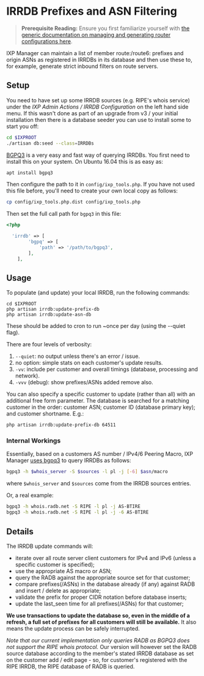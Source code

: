 # IRRDB Prefixes and ASN Filtering

> **Prerequisite Reading:** Ensure you first familiarize yourself with [the generic documentation on managing and generating router configurations here](routers.md).

IXP Manager can maintain a list of member route:/route6: prefixes and origin ASNs as registered in IRRDBs in its database and then use these to, for example, generate strict inbound filters on route servers.

## Setup

You need to have set up some IRRDB sources (e.g. RIPE's whois service) under the *IXP Admin Actions / IRRDB Configuration* on the left hand side menu. If this wasn't done as part of an upgrade from v3 / your initial installation then there is a database seeder you can use to install some to start you off:

```sh
cd $IXPROOT
./artisan db:seed --class=IRRDBs
```

[BGPQ3](https://github.com/snar/bgpq3) is a very easy and fast way of querying IRRDBs. You first need to install this on your system. On Ubuntu 16.04 this is as easy as:

```sh
apt install bgpq3
```

Then configure the path to it in `config/ixp_tools.php`. If you have not used this file before, you'll need to create your own local copy as follows:

```sh
cp config/ixp_tools.php.dist config/ixp_tools.php
```

Then set the full call path for `bgpq3` in this file:

```php
<?php

  'irrdb' => [
        'bgpq' => [
            'path' => '/path/to/bgpq3',
        ],
    ],
```

## Usage

To populate (and update) your local IRRDB, run the following commands:

```
cd $IXPROOT
php artisan irrdb:update-prefix-db
php artisan irrdb:update-asn-db
```

These should be added to cron to run ~once per day (using the --quiet flag).

There are four levels of verbosity:

1. `--quiet`: no output unless there's an error / issue.
2. no option: simple stats on each customer's update results.
3. `-vv`: include per customer and overall timings (database, processing and network).
4. `-vvv` (debug): show prefixes/ASNs added remove also.

You can also specify a specific customer to update (rather than all) with an additional free form parameter. The database is searched for a matching customer in the order: customer ASN; customer ID (database primary key); and customer shortname. E.g.:

```sh
php artisan irrdb:update-prefix-db 64511
```

### Internal Workings

Essentially, based on a customers AS number / IPv4/6 Peering Macro, IXP Manager [uses bgpq3](https://github.com/snar/bgpq3) to query IRRDBs as follows:

```bash
bgpq3 -h $whois_server -S $sources -l pl -j [-6] $asn/macro
```

where `$whois_server` and `$sources` come from the IRRDB sources entries.

Or, a real example:

```bash
bgpq3 -h whois.radb.net -S RIPE -l pl -j AS-BTIRE
bgpq3 -h whois.radb.net -S RIPE -l pl -j -6 AS-BTIRE
```



## Details

The IRRDB update commands will:

* iterate over all route server client customers for IPv4 and IPv6 (unless a specific customer is specified);
* use the appropriate AS macro or ASN;
* query the RADB against the appropriate source set for that customer;
* compare prefixes(/ASNs) in the database already (if any) against RADB and insert / delete as appropriate;
* validate the prefix for proper CIDR notation before database inserts;
* update the last_seen time for all prefixes(/ASNs) for that customer;

**We use transactions to update the database so, even in the middle of a refresh, a full set of prefixes for all customers will still be available.** It also means the update process can be safely interrupted.

*Note that our current implementation only queries RADB as BGPQ3 does not support the RIPE whois protocol.* Our version will however set the RADB source database according to the member's stated IRRDB database as set on the customer add / edit page - so, for customer's registered with the RIPE IRRDB, the RIPE database of RADB is queried.
